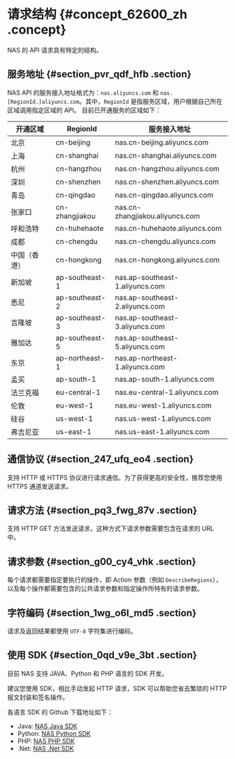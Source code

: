 # 请求结构 {#concept_62600_zh .concept}

NAS 的 API 请求具有特定的结构。

## 服务地址 {#section_pvr_qdf_hfb .section}

NAS API 的服务接入地址格式为：`nas.aliyuncs.com` 和 `nas.[RegionId.]aliyuncs.com`。其中，`RegionId` 是指服务区域，用户根据自己所在区域调用指定区域的 API。 目前已开通服务的区域如下：

|开通区域|RegionId|服务接入地址|
|----|--------|------|
|北京|cn-beijing|nas.cn-beijing.aliyuncs.com|
|上海|cn-shanghai|nas.cn-shanghai.aliyuncs.com|
|杭州|cn-hangzhou|nas.cn-hangzhou.aliyuncs.com|
|深圳|cn-shenzhen|nas.cn-shenzhen.aliyuncs.com|
|青岛|cn-qingdao|nas.cn-qingdao.aliyuncs.com|
|张家口|cn-zhangjiakou|nas.cn-zhangjiakou.aliyuncs.com|
|呼和浩特|cn-huhehaote|nas.cn-huhehaote.aliyuncs.com|
|成都|cn-chengdu|nas.cn-chengdu.aliyuncs.com|
|中国（香港）|cn-hongkong|nas.cn-hongkong.aliyuncs.com|
|新加坡|ap-southeast-1|nas.ap-southeast-1.aliyuncs.com|
|悉尼|ap-southeast-2|nas.ap-southeast-2.aliyuncs.com|
|吉隆坡|ap-southeast-3|nas.ap-southeast-3.aliyuncs.com|
|雅加达|ap-southeast-5|nas.ap-southeast-5.aliyuncs.com|
|东京|ap-northeast-1|nas.ap-northeast-1.aliyuncs.com|
|孟买|ap-south-1|nas.ap-south-1.aliyuncs.com|
|法兰克福|eu-central-1|nas.eu-central-1.aliyuncs.com|
|伦敦|eu-west-1|nas.eu-west-1.aliyuncs.com|
|硅谷|us-west-1|nas.us-west-1.aliyuncs.com|
|弗吉尼亚|us-east-1|nas.us-east-1.aliyuncs.com|

## 通信协议 {#section_247_ufq_eo4 .section}

支持 HTTP 或 HTTPS 协议进行请求通信。为了获得更高的安全性，推荐您使用 HTTPS 通道发送请求。

## 请求方法 {#section_pq3_fwg_87v .section}

支持 HTTP GET 方法发送请求，这种方式下请求参数需要包含在请求的 URL 中。

## 请求参数 {#section_g00_cy4_vhk .section}

每个请求都需要指定要执行的操作，即 Action 参数（例如 `DescribeRegions`），以及每个操作都需要包含的公共请求参数和指定操作所特有的请求参数。

## 字符编码 {#section_1wg_o6l_md5 .section}

请求及返回结果都使用 `UTF-8` 字符集进行编码。

## 使用 SDK {#section_0qd_v9e_3bt .section}

目前 NAS 支持 JAVA、Python 和 PHP 语言的 SDK 开发。

建议您使用 SDK，相比手动发起 HTTP 请求，SDK 可以帮助您省去繁琐的 HTTP 报文封装和签名操作。

各语言 SDK 的 Github 下载地址如下：

-   Java: [NAS Java SDK](https://github.com/aliyun/aliyun-openapi-java-sdk/tree/master/aliyun-java-sdk-nas)
-   Python: [NAS Python SDK](https://github.com/aliyun/aliyun-openapi-python-sdk/tree/master/aliyun-python-sdk-nas)
-   PHP: [NAS PHP SDK](https://github.com/aliyun/aliyun-openapi-php-sdk/tree/master/aliyun-php-sdk-nas)
-   .Net: [NAS .Net SDK](https://github.com/aliyun/aliyun-openapi-net-sdk/tree/master/aliyun-net-sdk-nas)

